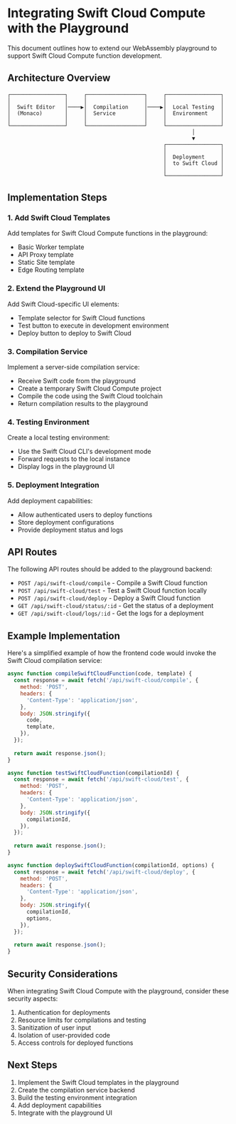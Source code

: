 # Integrating Swift Cloud Compute with the Playground

This document outlines how to extend our WebAssembly playground to support Swift Cloud Compute function development.

## Architecture Overview

```
┌─────────────────┐     ┌──────────────────┐     ┌─────────────────┐
│                 │     │                  │     │                 │
│  Swift Editor   │────▶│  Compilation     │────▶│  Local Testing  │
│  (Monaco)       │     │  Service         │     │  Environment    │
│                 │     │                  │     │                 │
└─────────────────┘     └──────────────────┘     └─────────────────┘
                                                          │
                                                          ▼
                                                 ┌─────────────────┐
                                                 │                 │
                                                 │  Deployment     │
                                                 │  to Swift Cloud │
                                                 │                 │
                                                 └─────────────────┘
```

## Implementation Steps

### 1. Add Swift Cloud Templates

Add templates for Swift Cloud Compute functions in the playground:

- Basic Worker template
- API Proxy template
- Static Site template
- Edge Routing template

### 2. Extend the Playground UI

Add Swift Cloud-specific UI elements:

- Template selector for Swift Cloud functions
- Test button to execute in development environment
- Deploy button to deploy to Swift Cloud

### 3. Compilation Service

Implement a server-side compilation service:

- Receive Swift code from the playground
- Create a temporary Swift Cloud Compute project
- Compile the code using the Swift Cloud toolchain
- Return compilation results to the playground

### 4. Testing Environment

Create a local testing environment:

- Use the Swift Cloud CLI's development mode
- Forward requests to the local instance
- Display logs in the playground UI

### 5. Deployment Integration

Add deployment capabilities:

- Allow authenticated users to deploy functions
- Store deployment configurations
- Provide deployment status and logs

## API Routes

The following API routes should be added to the playground backend:

- `POST /api/swift-cloud/compile` - Compile a Swift Cloud function
- `POST /api/swift-cloud/test` - Test a Swift Cloud function locally
- `POST /api/swift-cloud/deploy` - Deploy a Swift Cloud function
- `GET /api/swift-cloud/status/:id` - Get the status of a deployment
- `GET /api/swift-cloud/logs/:id` - Get the logs for a deployment

## Example Implementation

Here's a simplified example of how the frontend code would invoke the Swift Cloud compilation service:

```javascript
async function compileSwiftCloudFunction(code, template) {
  const response = await fetch('/api/swift-cloud/compile', {
    method: 'POST',
    headers: {
      'Content-Type': 'application/json',
    },
    body: JSON.stringify({
      code,
      template,
    }),
  });
  
  return await response.json();
}

async function testSwiftCloudFunction(compilationId) {
  const response = await fetch('/api/swift-cloud/test', {
    method: 'POST',
    headers: {
      'Content-Type': 'application/json',
    },
    body: JSON.stringify({
      compilationId,
    }),
  });
  
  return await response.json();
}

async function deploySwiftCloudFunction(compilationId, options) {
  const response = await fetch('/api/swift-cloud/deploy', {
    method: 'POST',
    headers: {
      'Content-Type': 'application/json',
    },
    body: JSON.stringify({
      compilationId,
      options,
    }),
  });
  
  return await response.json();
}
```

## Security Considerations

When integrating Swift Cloud Compute with the playground, consider these security aspects:

1. Authentication for deployments
2. Resource limits for compilations and testing
3. Sanitization of user input
4. Isolation of user-provided code
5. Access controls for deployed functions

## Next Steps

1. Implement the Swift Cloud templates in the playground
2. Create the compilation service backend
3. Build the testing environment integration
4. Add deployment capabilities
5. Integrate with the playground UI
